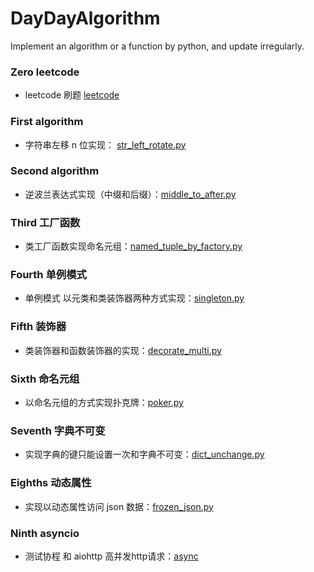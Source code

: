 # DayDayAlgorithm
Implement an algorithm or a function by python, and update irregularly.

### Zero leetcode
* leetcode 刷题 [leetcode](https://github.com/clnFind/DayDayAlgorithm/blob/master/leetcode)

### First algorithm
* 字符串左移 n 位实现： [str_left_rotate.py](https://github.com/clnFind/DayDayAlgorithm/blob/master/str_left_rotate.py)

### Second algorithm
* 逆波兰表达式实现（中缀和后缀）：[middle_to_after.py](https://github.com/clnFind/DayDayAlgorithm/blob/master/middle_to_after.py)

### Third 工厂函数
* 类工厂函数实现命名元组：[named_tuple_by_factory.py](https://github.com/clnFind/DayDayAlgorithm/blob/master/named_tuple_by_factory.py)

### Fourth 单例模式
* 单例模式 以元类和类装饰器两种方式实现：[singleton.py](https://github.com/clnFind/DayDayAlgorithm/blob/master/singleton.py)

### Fifth 装饰器
* 类装饰器和函数装饰器的实现：[decorate_multi.py](https://github.com/clnFind/DayDayAlgorithm/blob/master/decorate_multi.py)

### Sixth 命名元组
* 以命名元组的方式实现扑克牌：[poker.py](https://github.com/clnFind/DayDayAlgorithm/blob/master/poker.py)

### Seventh 字典不可变
* 实现字典的键只能设置一次和字典不可变：[dict_unchange.py](https://github.com/clnFind/DayDayAlgorithm/blob/master/dict_unchange.py)

### Eighths 动态属性
* 实现以动态属性访问 json 数据：[frozen_json.py](https://github.com/clnFind/DayDayAlgorithm/blob/master/frozen_json.py)

### Ninth asyncio
* 测试协程 和 aiohttp 高并发http请求：[async](https://github.com/clnFind/DayDayAlgorithm/blob/master/async)